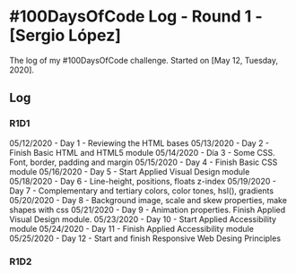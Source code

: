 # #100DaysOfCode Log - Round 1 - [Sergio López]

The log of my #100DaysOfCode challenge. Started on [May 12, Tuesday, 2020].

## Log

### R1D1

05/12/2020 - Day 1 - Reviewing the HTML bases
05/13/2020 - Day 2 - Finish Basic HTML and HTML5 module
05/14/2020 - Día 3 - Some CSS. Font, border, padding and margin
05/15/2020 - Day 4 - Finish Basic CSS module
05/16/2020 - Day 5 - Start Applied Visual Design module
05/18/2020 - Day 6 - Line-height, positions, floats z-index
05/19/2020 - Day 7 - Complementary and tertiary colors, color tones, hsl(), gradients
05/20/2020 - Day 8 - Background image, scale and skew properties, make shapes with css
05/21/2020 - Day 9 - Animation properties. Finish Applied Visual Design module.
05/23/2020 - Day 10 - Start Applied Accessibility module
05/24/2020 - Day 11 - Finish Applied Accessibility module
05/25/2020 - Day 12 - Start and finish Responsive Web Desing Principles


### R1D2

